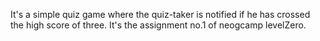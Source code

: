It's a simple quiz game where the quiz-taker is notified if he has crossed the high score of three. It's the assignment no.1 of neogcamp levelZero. 